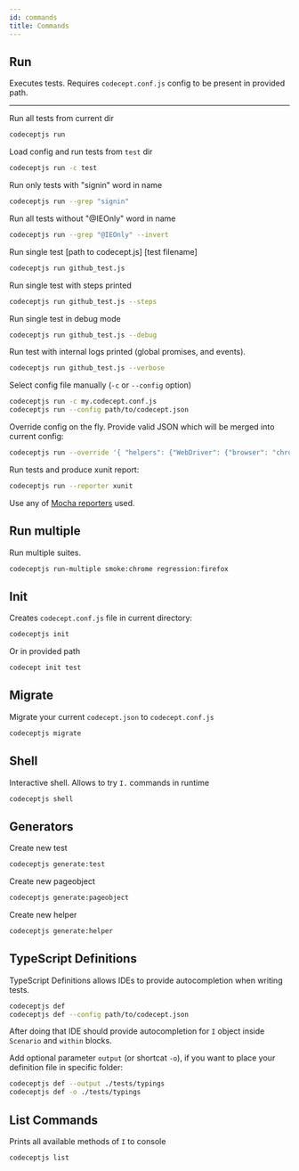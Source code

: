 ```yaml
---
id: commands
title: Commands
---
```



## Run

Executes tests. Requires `codecept.conf.js` config to be present in provided path.

---

Run all tests from current dir

```sh
codeceptjs run
```

Load config and run tests from `test` dir

```sh
codeceptjs run -c test
```

Run only tests with "signin" word in name

```sh
codeceptjs run --grep "signin"
```

Run all tests without "@IEOnly" word in name

```sh
codeceptjs run --grep "@IEOnly" --invert
```

Run single test [path to codecept.js] [test filename]

```sh
codeceptjs run github_test.js
```

Run single test with steps printed

```sh
codeceptjs run github_test.js --steps
```

Run single test in debug mode

```sh
codeceptjs run github_test.js --debug
```

Run test with internal logs printed (global promises, and events).

```sh
codeceptjs run github_test.js --verbose
```

Select config file manually (`-c` or `--config` option)

```sh
codeceptjs run -c my.codecept.conf.js
codeceptjs run --config path/to/codecept.json
```

Override config on the fly. Provide valid JSON which will be merged into current config:

```sh
codeceptjs run --override '{ "helpers": {"WebDriver": {"browser": "chrome"}}}'
```

Run tests and produce xunit report:

```sh
codeceptjs run --reporter xunit
```

Use any of [Mocha reporters](https://github.com/mochajs/mocha/tree/master/lib/reporters) used.

## Run multiple

Run multiple suites.

```sh
codeceptjs run-multiple smoke:chrome regression:firefox
```

## Init

Creates `codecept.conf.js` file in current directory:

```sh
codeceptjs init
```

Or in provided path

```sh
codecept init test
```

## Migrate

Migrate your current `codecept.json` to `codecept.conf.js`

```sh
codeceptjs migrate
```

## Shell

Interactive shell. Allows to try `I.` commands in runtime

```sh
codeceptjs shell
```

## Generators

Create new test

```sh
codeceptjs generate:test
```

Create new pageobject

```sh
codeceptjs generate:pageobject
```

Create new helper

```sh
codeceptjs generate:helper
```

## TypeScript Definitions

TypeScript Definitions allows IDEs to provide autocompletion when writing tests.

```sh
codeceptjs def
codeceptjs def --config path/to/codecept.json
```

After doing that IDE should provide autocompletion for `I` object inside `Scenario` and `within` blocks.

Add optional parameter `output` (or shortcat `-o`), if you want to place your definition file in specific folder:

```sh
codeceptjs def --output ./tests/typings
codeceptjs def -o ./tests/typings
```

## List Commands

Prints all available methods of `I` to console

```sh
codeceptjs list
```
